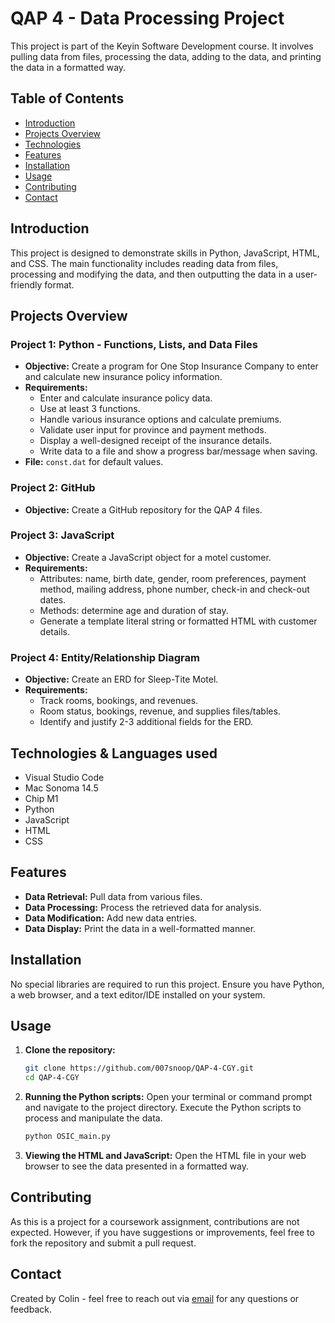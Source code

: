
# QAP 4 - Data Processing Project

This project is part of the Keyin Software Development course. It involves pulling data from files, processing the data, adding to the data, and printing the data in a formatted way.

## Table of Contents

- [Introduction](#introduction)
- [Projects Overview](#projects-overview)
- [Technologies](#technologies)
- [Features](#features)
- [Installation](#installation)
- [Usage](#usage)
- [Contributing](#contributing)
- [Contact](#contact)

## Introduction

This project is designed to demonstrate skills in Python, JavaScript, HTML, and CSS. The main functionality includes reading data from files, processing and modifying the data, and then outputting the data in a user-friendly format.

## Projects Overview

### Project 1: Python - Functions, Lists, and Data Files
- **Objective:** Create a program for One Stop Insurance Company to enter and calculate new insurance policy information.
- **Requirements:**
  - Enter and calculate insurance policy data.
  - Use at least 3 functions.
  - Handle various insurance options and calculate premiums.
  - Validate user input for province and payment methods.
  - Display a well-designed receipt of the insurance details.
  - Write data to a file and show a progress bar/message when saving.
- **File:** `const.dat` for default values.

### Project 2: GitHub
- **Objective:** Create a GitHub repository for the QAP 4 files.


### Project 3: JavaScript
- **Objective:** Create a JavaScript object for a motel customer.
- **Requirements:**
  - Attributes: name, birth date, gender, room preferences, payment method, mailing address, phone number, check-in and check-out dates.
  - Methods: determine age and duration of stay.
  - Generate a template literal string or formatted HTML with customer details.

### Project 4: Entity/Relationship Diagram
- **Objective:** Create an ERD for Sleep-Tite Motel.
- **Requirements:**
  - Track rooms, bookings, and revenues.
  - Room status, bookings, revenue, and supplies files/tables.
  - Identify and justify 2-3 additional fields for the ERD.

## Technologies & Languages used

- Visual Studio Code
- Mac Sonoma 14.5
- Chip M1
- Python
- JavaScript
- HTML
- CSS

## Features

- **Data Retrieval:** Pull data from various files.
- **Data Processing:** Process the retrieved data for analysis.
- **Data Modification:** Add new data entries.
- **Data Display:** Print the data in a well-formatted manner.

## Installation

No special libraries are required to run this project. Ensure you have Python, a web browser, and a text editor/IDE installed on your system.

## Usage

1. **Clone the repository:**
   ```bash
   git clone https://github.com/007snoop/QAP-4-CGY.git
   cd QAP-4-CGY
   ```

2. **Running the Python scripts:**
   Open your terminal or command prompt and navigate to the project directory. Execute the Python scripts to process and manipulate the data.
   ```bash
   python OSIC_main.py
   ```

3. **Viewing the HTML and JavaScript:**
   Open the HTML file in your web browser to see the data presented in a formatted way.

## Contributing

As this is a project for a coursework assignment, contributions are not expected. However, if you have suggestions or improvements, feel free to fork the repository and submit a pull request.

## Contact

Created by Colin - feel free to reach out via [email](mailto:30kozak.coding@gmail.com) for any questions or feedback.

